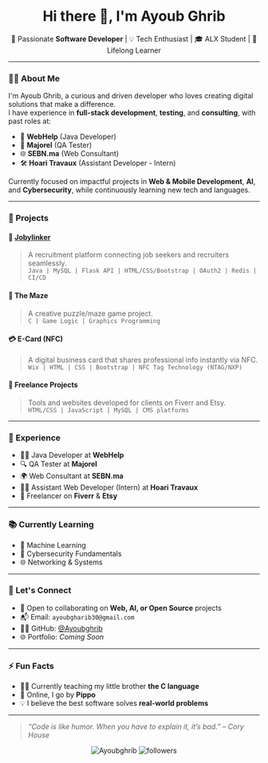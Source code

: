 <h1 align="center">Hi there 👋, I'm Ayoub Ghrib</h1>

<p align="center">
🚀 Passionate <strong>Software Developer</strong> | 💡 Tech Enthusiast | 🎓 ALX Student | 🧠 Lifelong Learner  
</p>

---

### 👨‍💻 About Me

I'm Ayoub Ghrib, a curious and driven developer who loves creating digital solutions that make a difference.  
I have experience in **full-stack development**, **testing**, and **consulting**, with past roles at:

- 🏢 **WebHelp** (Java Developer)  
- 🧪 **Majorel** (QA Tester)  
- 🌐 **SEBN.ma** (Web Consultant)  
- 🛠️ **Hoari Travaux** (Assistant Developer - Intern)  

Currently focused on impactful projects in **Web & Mobile Development**, **AI**, and **Cybersecurity**, while continuously learning new tech and languages.

---

### 🔨 Projects

#### 🚀 [Jobylinker](#)
> A recruitment platform connecting job seekers and recruiters seamlessly.  
> `Java | MySQL | Flask API | HTML/CSS/Bootstrap | OAuth2 | Redis | CI/CD`

#### 🧩 The Maze  
> A creative puzzle/maze game project.  
> `C | Game Logic | Graphics Programming`

#### 💳 E-Card (NFC)  
> A digital business card that shares professional info instantly via NFC.  
> `Wix | HTML | CSS | Bootstrap | NFC Tag Technology (NTAG/NXP)`

#### 💼 Freelance Projects  
> Tools and websites developed for clients on Fiverr and Etsy.  
> `HTML/CSS | JavaScript | MySQL | CMS platforms`

---

### 💼 Experience

- 👨‍💻 Java Developer at **WebHelp**  
- 🔍 QA Tester at **Majorel**  
- 🌍 Web Consultant at **SEBN.ma**  
- 🧑‍🔧 Assistant Web Developer (Intern) at **Hoari Travaux**  
- 🎯 Freelancer on **Fiverr** & **Etsy**

---

### 📚 Currently Learning

- 🤖 Machine Learning  
- 🔐 Cybersecurity Fundamentals  
- 🌐 Networking & Systems

---

### 🤝 Let's Connect

- 💼 Open to collaborating on **Web, AI, or Open Source** projects  
- 📬 Email: `ayoubgharib30@gmail.com`  
- 🧑‍💻 GitHub: [@Ayoubghrib](https://github.com/Ayoubghrib)  
- 🌐 Portfolio: *Coming Soon*

---

### ⚡ Fun Facts

- 👨‍🏫 Currently teaching my little brother **the C language**  
- 🧢 Online, I go by **Pippo**  
- 💡 I believe the best software solves **real-world problems**

---

> _“Code is like humor. When you have to explain it, it’s bad.” – Cory House_

<p align="center">
  <img src="https://komarev.com/ghpvc/?username=Ayoubghrib&label=Profile%20Views&color=0e75b6&style=flat" alt="Ayoubghrib" />
  <img src="https://img.shields.io/github/followers/Ayoubghrib?label=Followers&style=social" alt="followers"/>
</p>

